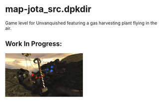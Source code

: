 # map-jota_src.dpkdir
Game level for Unvanquished featuring a gas harvesting plant flying in the air.

## Work In Progress:
[<img src="readme_meta/preview_levelshots/1.jpg" width="250"/>](/screenshot.jpg)
